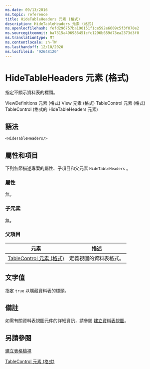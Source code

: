 ```yaml
---
ms.date: 09/13/2016
ms.topic: reference
title: HideTableHeaders 元素 (格式)
description: HideTableHeaders 元素 (格式)
ms.openlocfilehash: fefd296757ba190151f1ce592e6609c5f3f070e2
ms.sourcegitcommit: ba7315a496986451cfc1296b659d73ea2373d3f0
ms.translationtype: MT
ms.contentlocale: zh-TW
ms.lasthandoff: 12/10/2020
ms.locfileid: "92648120"
---
```

# <a name="hidetableheaders-element-format"></a>HideTableHeaders 元素 (格式)

指定不顯示資料表的標頭。

ViewDefinitions 元素 (格式) View 元素 (格式) TableControl 元素 (格式) TableControl (格式的 HideTableHeaders 元素) 

## <a name="syntax"></a>語法

```vb
<HideTableHeaders/>
```

## <a name="attributes-and-elements"></a>屬性和項目

下列各節描述專案的屬性、子項目和父元素 `HideTableHeaders` 。

### <a name="attributes"></a>屬性

無。

### <a name="child-elements"></a>子元素

無。

### <a name="parent-elements"></a>父項目

|元素|描述|
|-------------|-----------------|
|[TableControl 元素 (格式)](./tablecontrol-element-format.md)|定義視圖的資料表格式。|

## <a name="text-value"></a>文字值

指定 `true` 以隱藏資料表的標頭。

## <a name="remarks"></a>備註

如需有關資料表視圖元件的詳細資訊，請參閱 [建立資料表視圖](./creating-a-table-view.md)。

## <a name="see-also"></a>另請參閱

[建立表格檢視](./creating-a-table-view.md)

[TableControl 元素 (格式)](./tablecontrol-element-format.md)
